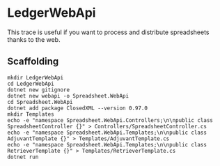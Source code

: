 # LedgerWebApi

This trace is useful if you want to process and distribute spreadsheets thanks to the web.

## Scaffolding

```shell
mkdir LedgerWebApi
cd LedgerWebApi
dotnet new gitignore
dotnet new webapi -o Spreadsheet.WebApi
cd Spreadsheet.WebApi
dotnet add package ClosedXML --version 0.97.0
mkdir Templates
echo -e "namespace Spreadsheet.WebApi.Controllers;\n\npublic class SpreadsheetController {}" > Controllers/SpreadsheetController.cs
echo -e "namespace Spreadsheet.WebApi.Templates;\n\npublic class AdjuvantTemplate {}" > Templates/AdjuvantTemplate.cs
echo -e "namespace Spreadsheet.WebApi.Templates;\n\npublic class RetrieverTemplate {}" > Templates/RetrieverTemplate.cs
dotnet run
```
